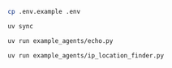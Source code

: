 ```sh
cp .env.example .env
```

```sh
uv sync
```

```sh
uv run example_agents/echo.py
```

```sh
uv run example_agents/ip_location_finder.py
```
